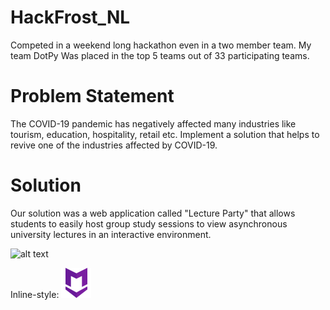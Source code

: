 # HackFrost_NL
Competed in a weekend long hackathon even in a two member team. My team DotPy Was placed in the top 5 teams out of 33 participating teams.
# Problem Statement
The COVID-19 pandemic has negatively affected many industries like tourism, education, hospitality, retail etc. Implement a solution that helps to revive one of the industries affected by COVID-19.
# Solution
Our solution was a web application called "Lecture Party" that allows students to easily host group study sessions to view asynchronous university lectures in an interactive environment. 

![alt text](https://github.com/sameerahmed15/HackFrost_NL/imgs/Dashboard.png "Dashboard")


Inline-style: 
![alt text](https://github.com/adam-p/markdown-here/raw/master/src/common/images/icon48.png "Logo Title Text 1")
